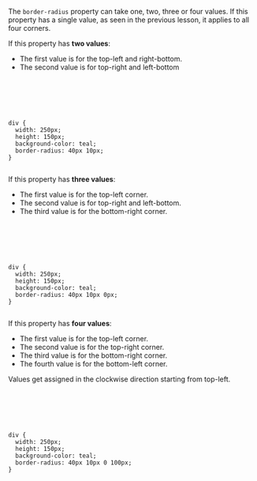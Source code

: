 The `border-radius` property can take one, two, three
or four values.
If this property has a single value,
as seen in the previous lesson,
it applies to all four corners.

If this property has **two values**:

- The first value is for the top-left and right-bottom.
- The second value is for top-right and left-bottom

<codeblock language="css" type="lesson">
<code>
<panel language="html">
<div>
</div>
</panel>
<panel language="css">
div {
  width: 250px;
  height: 150px;
  background-color: teal;
  border-radius: 40px 10px;
}
</panel>
</code>
</codeblock>

If this property has **three values**:

- The first value is for the top-left corner.
- The second value is for top-right and left-bottom.
- The third value is for the bottom-right corner.

<codeblock language="css" type="lesson">
<code>
<panel language="html">
<div>
</div>
</panel>
<panel language="css">
div {
  width: 250px;
  height: 150px;
  background-color: teal;
  border-radius: 40px 10px 0px;
}
</panel>
</code>
</codeblock>

If this property has **four values**:

- The first value is for the top-left corner.
- The second value is for the top-right corner.
- The third value is for the bottom-right corner.
- The fourth value is for the bottom-left corner.

Values get assigned in the clockwise direction starting from top-left.

<codeblock language="css" type="lesson">
<code>
<panel language="html">
<div>
</div>
</panel>
<panel language="css">
div {
  width: 250px;
  height: 150px;
  background-color: teal;
  border-radius: 40px 10px 0 100px;
}
</panel>
</code>
</codeblock>
